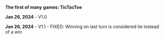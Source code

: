 **The first of many games: TicTacToe**

**Jan 26, 2024** - V1.0

**Jan 26, 2024** - V1.1
    - FIXED: Winning on last turn is considered tie instead of a win

